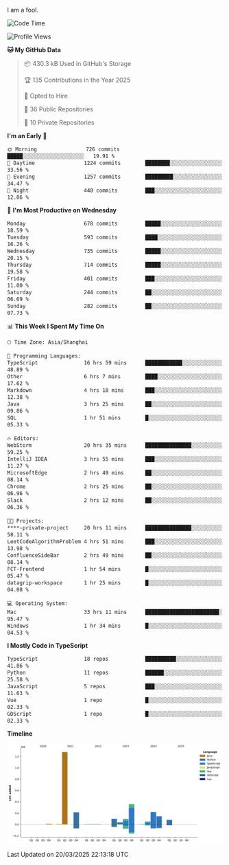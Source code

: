 I am a fool.

<!--START_SECTION:waka-->
![Code Time](http://img.shields.io/badge/Code%20Time-2%2C756%20hrs%205%20mins-blue)

![Profile Views](http://img.shields.io/badge/Profile%20Views-7-blue)

**🐱 My GitHub Data** 

> 📦 430.3 kB Used in GitHub's Storage 
 > 
> 🏆 135 Contributions in the Year 2025
 > 
> 💼 Opted to Hire
 > 
> 📜 36 Public Repositories 
 > 
> 🔑 10 Private Repositories 
 > 
**I'm an Early 🐤** 

```text
🌞 Morning                726 commits         █████░░░░░░░░░░░░░░░░░░░░   19.91 % 
🌆 Daytime                1224 commits        ████████░░░░░░░░░░░░░░░░░   33.56 % 
🌃 Evening                1257 commits        █████████░░░░░░░░░░░░░░░░   34.47 % 
🌙 Night                  440 commits         ███░░░░░░░░░░░░░░░░░░░░░░   12.06 % 
```
📅 **I'm Most Productive on Wednesday** 

```text
Monday                   678 commits         █████░░░░░░░░░░░░░░░░░░░░   18.59 % 
Tuesday                  593 commits         ████░░░░░░░░░░░░░░░░░░░░░   16.26 % 
Wednesday                735 commits         █████░░░░░░░░░░░░░░░░░░░░   20.15 % 
Thursday                 714 commits         █████░░░░░░░░░░░░░░░░░░░░   19.58 % 
Friday                   401 commits         ███░░░░░░░░░░░░░░░░░░░░░░   11.00 % 
Saturday                 244 commits         ██░░░░░░░░░░░░░░░░░░░░░░░   06.69 % 
Sunday                   282 commits         ██░░░░░░░░░░░░░░░░░░░░░░░   07.73 % 
```


📊 **This Week I Spent My Time On** 

```text
🕑︎ Time Zone: Asia/Shanghai

💬 Programming Languages: 
TypeScript               16 hrs 59 mins      ████████████░░░░░░░░░░░░░   48.89 % 
Other                    6 hrs 7 mins        ████░░░░░░░░░░░░░░░░░░░░░   17.62 % 
Markdown                 4 hrs 18 mins       ███░░░░░░░░░░░░░░░░░░░░░░   12.38 % 
Java                     3 hrs 25 mins       ██░░░░░░░░░░░░░░░░░░░░░░░   09.86 % 
SQL                      1 hr 51 mins        █░░░░░░░░░░░░░░░░░░░░░░░░   05.33 % 

🔥 Editors: 
WebStorm                 20 hrs 35 mins      ███████████████░░░░░░░░░░   59.25 % 
IntelliJ IDEA            3 hrs 55 mins       ███░░░░░░░░░░░░░░░░░░░░░░   11.27 % 
MicrosoftEdge            2 hrs 49 mins       ██░░░░░░░░░░░░░░░░░░░░░░░   08.14 % 
Chrome                   2 hrs 25 mins       ██░░░░░░░░░░░░░░░░░░░░░░░   06.96 % 
Slack                    2 hrs 12 mins       ██░░░░░░░░░░░░░░░░░░░░░░░   06.36 % 

🐱‍💻 Projects: 
****-private-project     20 hrs 11 mins      ███████████████░░░░░░░░░░   58.11 % 
LeetCodeAlgorithmProblem 4 hrs 51 mins       ███░░░░░░░░░░░░░░░░░░░░░░   13.98 % 
ConfluenceSideBar        2 hrs 49 mins       ██░░░░░░░░░░░░░░░░░░░░░░░   08.14 % 
FCT-Frontend             1 hr 54 mins        █░░░░░░░░░░░░░░░░░░░░░░░░   05.47 % 
datagrip-workspace       1 hr 25 mins        █░░░░░░░░░░░░░░░░░░░░░░░░   04.08 % 

💻 Operating System: 
Mac                      33 hrs 11 mins      ████████████████████████░   95.47 % 
Windows                  1 hr 34 mins        █░░░░░░░░░░░░░░░░░░░░░░░░   04.53 % 
```

**I Mostly Code in TypeScript** 

```text
TypeScript               18 repos            ██████████░░░░░░░░░░░░░░░   41.86 % 
Python                   11 repos            ██████░░░░░░░░░░░░░░░░░░░   25.58 % 
JavaScript               5 repos             ███░░░░░░░░░░░░░░░░░░░░░░   11.63 % 
Vue                      1 repo              █░░░░░░░░░░░░░░░░░░░░░░░░   02.33 % 
GDScript                 1 repo              █░░░░░░░░░░░░░░░░░░░░░░░░   02.33 % 
```



**Timeline**

![Lines of Code chart](https://raw.githubusercontent.com/VeejaLiu/VeejaLiu/master/assets/bar_graph.png)


 Last Updated on 20/03/2025 22:13:18 UTC
<!--END_SECTION:waka-->

